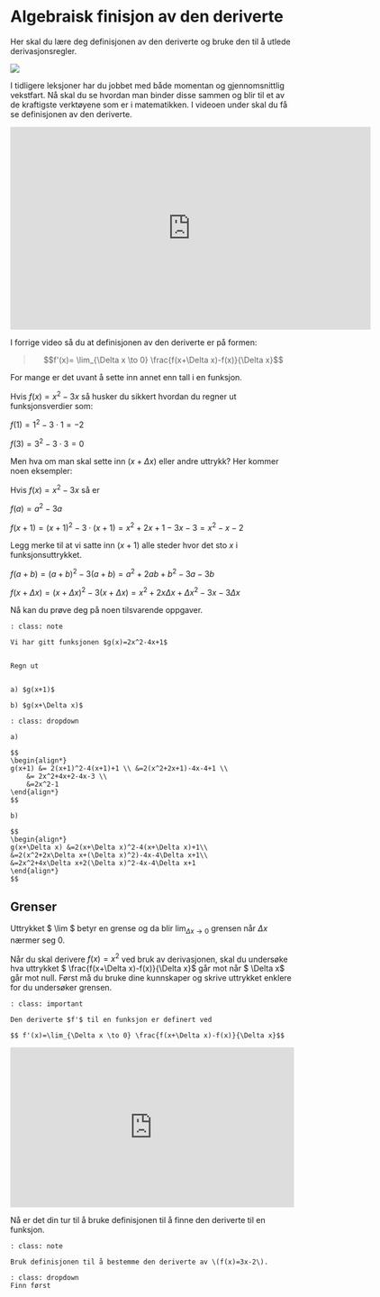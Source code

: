 # Algebraisk finisjon av den deriverte


Her skal du lære deg definisjonen av den deriverte og bruke den til å utlede derivasjonsregler.

![](/bilder/defderiverte.jpg)

I tidligere leksjoner har du jobbet med både momentan og gjennomsnittlig vekstfart. Nå skal du se hvordan man binder disse sammen og blir til et av de kraftigste verktøyene som er i matematikken. I videoen under skal du få se definisjonen av den deriverte.

<iframe src="https://players.brightcove.net/4806596774001/BkLm8fT_default/index.html?videoId=6091703611001" height="360" width="640" allowfullscreen="" frameborder="0"></iframe>

I forrige video så du at definisjonen av den deriverte er på formen:

>
>$$f'(x)= \lim_{\Delta x \to 0} \frac{f(x+\Delta x)-f(x)}{\Delta x}$$
>

For mange er det uvant å sette inn annet enn tall i en funksjon.

Hvis $f(x)=x^2-3x$ så husker du sikkert hvordan du regner ut funksjonsverdier som:

$f(1)=1^2-3\cdot 1=-2$

 $f(3)=3^2-3\cdot 3=0$

Men hva om man skal sette inn $(x+\Delta x)$ eller andre uttrykk? Her kommer noen eksempler:

Hvis $f(x)=x^2-3x$ så er

$f(a)=a^2-3a$

$f(x+1)=(x+1)^2-3\cdot(x+1)=x^2+2x+1-3x-3=x^2-x-2$

Legg merke til at vi satte inn $(x+1)$ alle steder hvor det sto $x$ i funksjonsuttrykket.

$f(a+b)=(a+b)^2-3(a+b)=a^2+2ab+b^2-3a-3b$

$f(x+\Delta x)=(x+\Delta x)^2-3(x+\Delta x)=x^2+2x\Delta x+\Delta x^2-3x-3\Delta x$

Nå kan du prøve deg på noen tilsvarende oppgaver.

```{admonition} Oppgave 1
: class: note

Vi har gitt funksjonen $g(x)=2x^2-4x+1$


Regn ut


a) $g(x+1)$

b) $g(x+\Delta x)$
```

```{admonition} Løsning
: class: dropdown

a) 

$$
\begin{align*}
g(x+1) &= 2(x+1)^2-4(x+1)+1 \\ &=2(x^2+2x+1)-4x-4+1 \\ 
    &= 2x^2+4x+2-4x-3 \\
    &=2x^2-1
\end{align*}
$$

b) 

$$
\begin{align*}
g(x+\Delta x) &=2(x+\Delta x)^2-4(x+\Delta x)+1\\
&=2(x^2+2x\Delta x+(\Delta x)^2)-4x-4\Delta x+1\\
&=2x^2+4x\Delta x+2(\Delta x)^2-4x-4\Delta x+1
\end{align*}
$$

```


## Grenser

Uttrykket $ \lim $ betyr en grense og da blir $\displaystyle{ \lim_{\Delta x \to 0} }$ grensen når $\Delta x$ nærmer seg $0$.

Når du skal derivere $f(x)=x^2$ ved bruk av derivasjonen, skal du undersøke hva uttrykket $ \frac{f(x+\Delta x)-f(x)}{\Delta x}$ går mot når $ \Delta x$ går mot null. Først må du bruke dine kunnskaper og skrive uttrykket enklere for du undersøker grensen. 

```{admonition} Den deriverte
: class: important

Den deriverte $f'$ til en funksjon er definert ved 

$$ f'(x)=\lim_{\Delta x \to 0} \frac{f(x+\Delta x)-f(x)}{\Delta x}$$

```

<div style="padding:56.25% 0 0 0;position:relative;"><iframe src="https://player.vimeo.com/video/299173872?h=660cc20fe2&title=0&byline=0&portrait=0" style="position:absolute;top:0;left:0;width:100%;height:100%;" frameborder="0" allow="autoplay; fullscreen; picture-in-picture" allowfullscreen></iframe></div><script src="https://player.vimeo.com/api/player.js"></script>


Nå er det din tur til å bruke definisjonen til å finne den deriverte til en funksjon.

```{admonition} Oppgave 2
: class: note

Bruk definisjonen til å bestemme den deriverte av \(f(x)=3x-2\).
```

```{admonition} Tips 1 
: class: dropdown
Finn først 

```